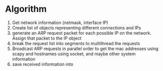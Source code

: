 # Algorithm
1. Get network information (netmask, interface IP)
2. Create list of objects representing different connections and IPs
3. generate an ARP request packet for each possible IP on the network. Assign that packet to the IP object
4. break the request list into segments to multithread the requests
5. Broadcast ARP requests in parallel order to get the mac addresses using scapy and hostnames using socket, and maybe other system information
6. save received information into 